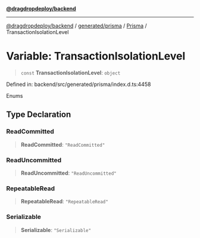 [**@dragdropdeploy/backend**](../../../../../README.md)

***

[@dragdropdeploy/backend](../../../../../README.md) / [generated/prisma](../../../README.md) / [Prisma](../README.md) / TransactionIsolationLevel

# Variable: TransactionIsolationLevel

> `const` **TransactionIsolationLevel**: `object`

Defined in: backend/src/generated/prisma/index.d.ts:4458

Enums

## Type Declaration

### ReadCommitted

> **ReadCommitted**: `"ReadCommitted"`

### ReadUncommitted

> **ReadUncommitted**: `"ReadUncommitted"`

### RepeatableRead

> **RepeatableRead**: `"RepeatableRead"`

### Serializable

> **Serializable**: `"Serializable"`
